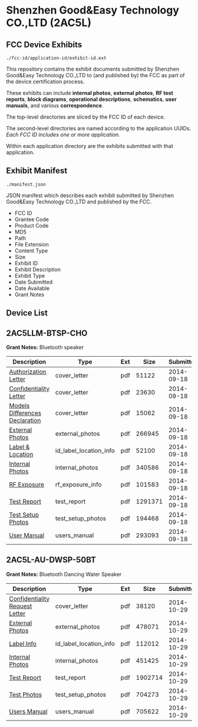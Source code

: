 # Shenzhen Good&Easy Technology CO.,LTD (2AC5L)
## FCC Device Exhibits

```
./fcc-id/application-id/exhibit-id.ext
```

This repository contains the exhibit documents submitted by Shenzhen Good&Easy Technology CO.,LTD to (and published by) the FCC as part of the device certification process.

These exhibits can include **internal photos**, **external photos**, **RF test reports**, **block diagrams**, **operational descriptions**, **schematics**, **user manuals**, and various **correspondence**.

The top-level directories are sliced by the FCC ID of each device.

The second-level directories are named according to the application UUIDs. *Each FCC ID includes one or more application.*

Within each application directory are the exhibits submitted with that application. 

## Exhibit Manifest

```
./manifest.json
```

JSON manifest which describes each exhibit submitted by Shenzhen Good&Easy Technology CO.,LTD and published by the FCC.

- FCC ID
- Grantee Code
- Product Code
- MD5
- Path
- File Extension
- Content Type
- Size
- Exhibit ID
- Exhibit Description
- Exhibit Type
- Date Submitted
- Date Available
- Grant Notes

## Device List
## 2AC5LLM-BTSP-CHO
**Grant Notes:** Bluetooth speaker

| Description | Type | Ext | Size | Submitted | Available |
| ----------- | ---- | --- | ---- | --------- | --------- |
| [Authorization Letter](2AC5LLM-BTSP-CHO/3032ff4ce7cd6664864e72cc48e83e88/2394055.pdf) | cover_letter | pdf | 51122 | 2014-09-18 | 2014-09-18 |
| [Confidentiality Letter](2AC5LLM-BTSP-CHO/3032ff4ce7cd6664864e72cc48e83e88/2394056.pdf) | cover_letter | pdf | 23630 | 2014-09-18 | 2014-09-18 |
| [Models Differences Declaration](2AC5LLM-BTSP-CHO/3032ff4ce7cd6664864e72cc48e83e88/2394057.pdf) | cover_letter | pdf | 15062 | 2014-09-18 | 2014-09-18 |
| [External Photos](2AC5LLM-BTSP-CHO/3032ff4ce7cd6664864e72cc48e83e88/2394064.pdf) | external_photos | pdf | 266945 | 2014-09-18 | 2014-09-18 |
| [Label & Location](2AC5LLM-BTSP-CHO/3032ff4ce7cd6664864e72cc48e83e88/2394066.pdf) | id_label_location_info | pdf | 52100 | 2014-09-18 | 2014-09-18 |
| [Internal Photos](2AC5LLM-BTSP-CHO/3032ff4ce7cd6664864e72cc48e83e88/2394065.pdf) | internal_photos | pdf | 340586 | 2014-09-18 | 2014-09-18 |
| [RF Exposure](2AC5LLM-BTSP-CHO/3032ff4ce7cd6664864e72cc48e83e88/2394062.pdf) | rf_exposure_info | pdf | 101583 | 2014-09-18 | 2014-09-18 |
| [Test Report](2AC5LLM-BTSP-CHO/3032ff4ce7cd6664864e72cc48e83e88/2394061.pdf) | test_report | pdf | 1291371 | 2014-09-18 | 2014-09-18 |
| [Test Setup Photos](2AC5LLM-BTSP-CHO/3032ff4ce7cd6664864e72cc48e83e88/2394063.pdf) | test_setup_photos | pdf | 194468 | 2014-09-18 | 2014-09-18 |
| [User Manual](2AC5LLM-BTSP-CHO/3032ff4ce7cd6664864e72cc48e83e88/2394067.pdf) | users_manual | pdf | 293093 | 2014-09-18 | 2014-09-18 |
## 2AC5L-AU-DWSP-50BT
**Grant Notes:** Bluetooth Dancing Water Speaker

| Description | Type | Ext | Size | Submitted | Available |
| ----------- | ---- | --- | ---- | --------- | --------- |
| [Confidentiality Request Letter](2AC5L-AU-DWSP-50BT/ba6c8aff31aff1a04335c1956332d782/2429945.pdf) | cover_letter | pdf | 38120 | 2014-10-29 | 2014-10-29 |
| [External Photos](2AC5L-AU-DWSP-50BT/ba6c8aff31aff1a04335c1956332d782/2429946.pdf) | external_photos | pdf | 478071 | 2014-10-29 | 2014-10-29 |
| [Label Info](2AC5L-AU-DWSP-50BT/ba6c8aff31aff1a04335c1956332d782/2429947.pdf) | id_label_location_info | pdf | 112012 | 2014-10-29 | 2014-10-29 |
| [Internal Photos](2AC5L-AU-DWSP-50BT/ba6c8aff31aff1a04335c1956332d782/2429950.pdf) | internal_photos | pdf | 451425 | 2014-10-29 | 2014-10-29 |
| [Test Report](2AC5L-AU-DWSP-50BT/ba6c8aff31aff1a04335c1956332d782/2429948.pdf) | test_report | pdf | 1902714 | 2014-10-29 | 2014-10-29 |
| [Test Photos](2AC5L-AU-DWSP-50BT/ba6c8aff31aff1a04335c1956332d782/2429951.pdf) | test_setup_photos | pdf | 704273 | 2014-10-29 | 2014-10-29 |
| [Users Manual](2AC5L-AU-DWSP-50BT/ba6c8aff31aff1a04335c1956332d782/2429952.pdf) | users_manual | pdf | 705622 | 2014-10-29 | 2014-10-29 |
